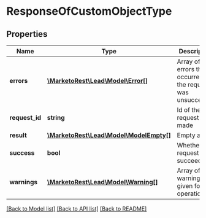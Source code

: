 # ResponseOfCustomObjectType

## Properties
Name | Type | Description | Notes
------------ | ------------- | ------------- | -------------
**errors** | [**\MarketoRest\Lead\Model\Error[]**](Error.md) | Array of errors that occurred if the request was unsuccessful | 
**request_id** | **string** | Id of the request made | 
**result** | [**\MarketoRest\Lead\Model\ModelEmpty[]**](ModelEmpty.md) | Empty array | 
**success** | **bool** | Whether the request succeeded | 
**warnings** | [**\MarketoRest\Lead\Model\Warning[]**](Warning.md) | Array of warnings given for the operation | 

[[Back to Model list]](../README.md#documentation-for-models) [[Back to API list]](../README.md#documentation-for-api-endpoints) [[Back to README]](../README.md)


